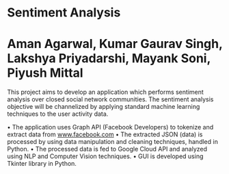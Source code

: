 
# Sentiment Analysis 

# Aman Agarwal, Kumar Gaurav Singh, Lakshya Priyadarshi, Mayank Soni, Piyush Mittal 
This project aims to develop an application which performs sentiment analysis over closed social network communities.
The sentiment analysis objective will be channelized by applying standard machine learning techniques to the user activity data. 

• The application uses Graph API (Facebook Developers) to tokenize and extract data from www.facebook.com
• The extracted JSON (data) is processed by using data manipulation and cleaning techniques, handled in Python.
• The processed data is fed to Google Cloud API and analyzed using NLP and Computer Vision techniques.
• GUI is developed using Tkinter library in Python. 

